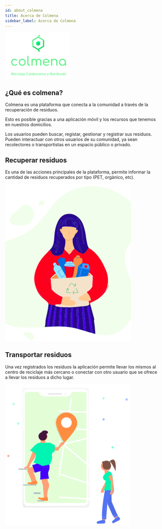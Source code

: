 ```yaml
---
id: about_colmena
title: Acerca de Colmena
sidebar_label: Acerca de Colmena
---
```


![](assets/colmena.png)

## ¿Qué es colmena?

Colmena es una plataforma que conecta a la comunidad a través de la recuperación de residuos.

Esto es posible gracias a una aplicación móvil y los recursos que tenemos en nuestros domicilios.

Los usuarios pueden buscar, registar, gestionar y registrar sus residuos. Pueden interactuar con otros usuarios de su comunidad, ya sean recolectores o transportistas en un espacio público o privado.

## Recuperar residuos

Es una de las acciones principales de la plataforma, permite informar la cantidad de residuos recuperados por tipo (PET, orgánico, etc).

![](assets/recuperador.png)

## Transportar residuos

Una vez registrados los residuos la aplicación permite llevar los mismos al centro de reciclaje más cercano o conectar con otro usuario que se ofrece a llevar los residuos a dicho lugar.

![](assets/recolector.png)

